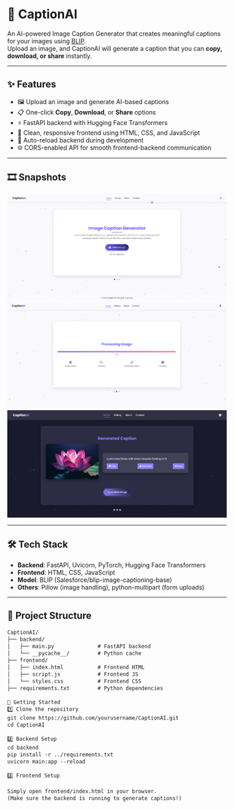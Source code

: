 # 📸 CaptionAI

An AI-powered Image Caption Generator that creates meaningful captions for your images using [BLIP](https://huggingface.co/Salesforce/blip-image-captioning-base).  
Upload an image, and CaptionAI will generate a caption that you can **copy, download, or share** instantly.

---

## ✨ Features
- 🖼 Upload an image and generate AI-based captions
- 📋 One-click **Copy**, **Download**, or **Share** options
- ⚡ FastAPI backend with Hugging Face Transformers
- 🎨 Clean, responsive frontend using HTML, CSS, and JavaScript
- 🔄 Auto-reload backend during development
- 🌐 CORS-enabled API for smooth frontend-backend communication

---
## 🎞️ Snapshots
![image_alt](https://github.com/hardattmangrola/CaptionAI/blob/95a35f416bebbbe9225b52210e64f5534105ecf5/home_page.png)
![image_alt](https://github.com/hardattmangrola/CaptionAI/blob/95a35f416bebbbe9225b52210e64f5534105ecf5/load-state.png)
![image_alt](https://github.com/hardattmangrola/CaptionAI/blob/95a35f416bebbbe9225b52210e64f5534105ecf5/caption.png)

---
## 🛠 Tech Stack
- **Backend**: FastAPI, Uvicorn, PyTorch, Hugging Face Transformers
- **Frontend**: HTML, CSS, JavaScript
- **Model**: BLIP (Salesforce/blip-image-captioning-base)
- **Others**: Pillow (image handling), python-multipart (form uploads)

---

## 📂 Project Structure

```plaintext
CaptionAI/
├── backend/
│   ├── main.py              # FastAPI backend
│   └── __pycache__/         # Python cache
├── frontend/
│   ├── index.html           # Frontend HTML
│   ├── script.js            # Frontend JS
│   └── styles.css           # Frontend CSS
├── requirements.txt         # Python dependencies

🚀 Getting Started
1️⃣ Clone the repository
git clone https://github.com/yourusername/CaptionAI.git
cd CaptionAI

2️⃣ Backend Setup
cd backend
pip install -r ../requirements.txt
uvicorn main:app --reload

3️⃣ Frontend Setup

Simply open frontend/index.html in your browser.
(Make sure the backend is running to generate captions!)
